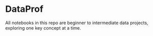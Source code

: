 # DataProf
All notebooks in this repo are beginner to intermediate data projects, exploring one key concept at a time. 
